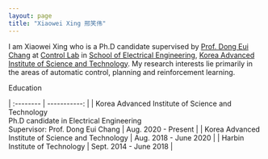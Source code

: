 ```yaml
---
layout: page
title: "Xiaowei Xing 邢笑伟"
---
```


I am Xiaowei Xing who is a Ph.D candidate supervised by [Prof. Dong Eui Chang](https://ee.kaist.ac.kr/en/professor/14314/)
at [Control Lab](https://control.kaist.ac.kr/)
in [School of Electrical Engineering](https://ee.kaist.ac.kr/en/),
[Korea Advanced Institute of Science and Technology](https://www.kaist.ac.kr/en/).
My research interests lie primarily in the areas of automatic control, planning and reinforcement learning.

Education

| :-------- | -----------: |
| Korea Advanced Institute of Science and Technology <br> Ph.D candidate in Electrical Engineering <br> Supervisor: Prof. Dong Eui Chang | Aug. 2020 - Present |
| Korea Advanced Institute of Science and Technology | Aug. 2018 - June 2020 |
| Harbin Institute of Technology | Sept. 2014 - June 2018 |
